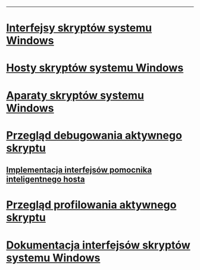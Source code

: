 ---
# [Interfejsy skryptów systemu Windows](windows-script-interfaces.md)
# [Hosty skryptów systemu Windows](windows-script-hosts.md)
# [Aparaty skryptów systemu Windows](windows-script-engines.md)
# [Przegląd debugowania aktywnego skryptu](active-script-debugging-overview.md)
## [Implementacja interfejsów pomocnika inteligentnego hosta](implementing-smart-host-helper-interfaces.md)
# [Przegląd profilowania aktywnego skryptu](active-script-profiling-overview.md)
# [Dokumentacja interfejsów skryptów systemu Windows](reference/TOC.md)
